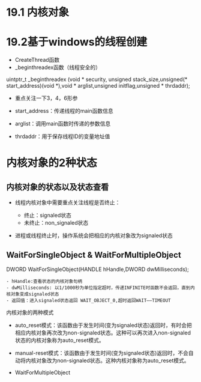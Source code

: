 # 19.1 内核对象

# 19.2基于windows的线程创建

- CreateThread函数
- _beginthreadex函数（线程安全的）

uintptr_t _beginthreadex (void * security, unsigned stack_size,unsigned(* start_address)(void *),void * arglist,unsigned initflag,unsigned * thrdaddr);

- 重点关注一下3，4，6形参
- start_address：传递线程的main函数信息

- arglist：调用main函数时传递的参数信息

- thrdaddr：用于保存线程ID的变量地址值


# 内核对象的2种状态
## 内核对象的状态以及状态查看

- 线程内核对象中需要重点关注线程是否终止：
   - 终止：signaled状态
   - 未终止：non_signaled状态

 - 进程或线程终止时，操作系统会把相应的内核对象改为signaled状态
   
## WaitForSingleObject & WaitForMultipleObject

DWORD WaitForSingleObject(HANDLE hHandle,DWORD dwMilliseconds);

    - hHandle:查看状态的内核对象句柄
    - dwMilliseconds: 以1/1000秒为单位指定超时，传递INFINITE时函数不会返回，直到内核对象变成signaled状态
    - 返回值：进入signaled状态返回 WAIT_OBJECT_0,超时返回WAIT——TIMEOUT
    
内核对象的两种模式    
- auto_reset模式：该函数由于发生时间(变为signaled状态)返回时，有时会把相应内核对象再次改为non-signaled状态。这种可以再次进入non-signaled状态的内核对象称为auto_reset模式。

- manual-reset模式：该函数由于发生时间(变为signaled状态)返回时，不会自动将内核对象改为non-signaled状态。这种内核对象称为auto_reset模式。


- WaitForMultipleObject
